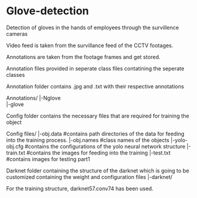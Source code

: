 # Glove-detection
Detection of gloves in the hands of employees through the survillence cameras 

Video feed is taken from the survillance feed of the CCTV footages. 

Annotations are taken from the footage frames and get stored. 

Annotation files provided in seperate class files contatining the seperate classes

Annotation folder contains .jpg and .txt with their respective annotations


Annotations/
|-Nglove  
|-glove

Config folder contains the necessary files that are required for training the object

Config files/
|-obj.data #contains path directories of the data for feeding into the training process.
|-obj.names #class names of the objects
|-yolo-obj.cfg #contains the configurations of the yolo neural network structure
|-train.txt #contains the images for feeding into the training
|-test.txt #contains images for testing part1

Darknet folder containing the structure of the darknet which is going to be customized containing the weight and configuration files 
|-darknet/

For the training structure, darknet57.conv74 has been used. 
